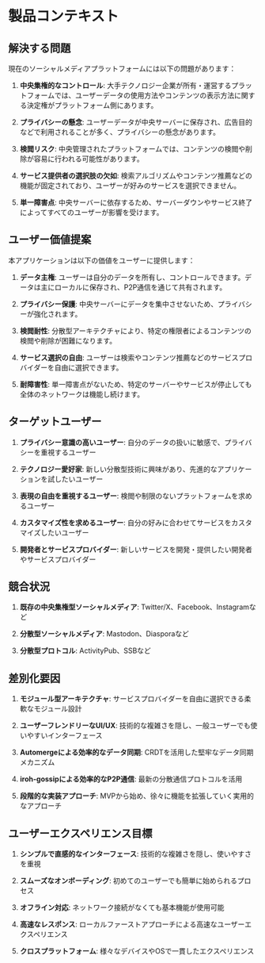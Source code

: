 # 製品コンテキスト

## 解決する問題

現在のソーシャルメディアプラットフォームには以下の問題があります：

1. **中央集権的なコントロール**: 大手テクノロジー企業が所有・運営するプラットフォームでは、ユーザーデータの使用方法やコンテンツの表示方法に関する決定権がプラットフォーム側にあります。

2. **プライバシーの懸念**: ユーザーデータが中央サーバーに保存され、広告目的などで利用されることが多く、プライバシーの懸念があります。

3. **検閲リスク**: 中央管理されたプラットフォームでは、コンテンツの検閲や削除が容易に行われる可能性があります。

4. **サービス提供者の選択肢の欠如**: 検索アルゴリズムやコンテンツ推薦などの機能が固定されており、ユーザーが好みのサービスを選択できません。

5. **単一障害点**: 中央サーバーに依存するため、サーバーダウンやサービス終了によってすべてのユーザーが影響を受けます。

## ユーザー価値提案

本アプリケーションは以下の価値をユーザーに提供します：

1. **データ主権**: ユーザーは自分のデータを所有し、コントロールできます。データは主にローカルに保存され、P2P通信を通じて共有されます。

2. **プライバシー保護**: 中央サーバーにデータを集中させないため、プライバシーが強化されます。

3. **検閲耐性**: 分散型アーキテクチャにより、特定の権限者によるコンテンツの検閲や削除が困難になります。

4. **サービス選択の自由**: ユーザーは検索やコンテンツ推薦などのサービスプロバイダーを自由に選択できます。

5. **耐障害性**: 単一障害点がないため、特定のサーバーやサービスが停止しても全体のネットワークは機能し続けます。

## ターゲットユーザー

1. **プライバシー意識の高いユーザー**: 自分のデータの扱いに敏感で、プライバシーを重視するユーザー

2. **テクノロジー愛好家**: 新しい分散型技術に興味があり、先進的なアプリケーションを試したいユーザー

3. **表現の自由を重視するユーザー**: 検閲や制限のないプラットフォームを求めるユーザー

4. **カスタマイズ性を求めるユーザー**: 自分の好みに合わせてサービスをカスタマイズしたいユーザー

5. **開発者とサービスプロバイダー**: 新しいサービスを開発・提供したい開発者やサービスプロバイダー

## 競合状況

1. **既存の中央集権型ソーシャルメディア**: Twitter/X、Facebook、Instagramなど

2. **分散型ソーシャルメディア**: Mastodon、Diasporaなど

3. **分散型プロトコル**: ActivityPub、SSBなど

## 差別化要因

1. **モジュール型アーキテクチャ**: サービスプロバイダーを自由に選択できる柔軟なモジュール設計

2. **ユーザーフレンドリーなUI/UX**: 技術的な複雑さを隠し、一般ユーザーでも使いやすいインターフェース

3. **Automergeによる効率的なデータ同期**: CRDTを活用した堅牢なデータ同期メカニズム

4. **iroh-gossipによる効率的なP2P通信**: 最新の分散通信プロトコルを活用

5. **段階的な実装アプローチ**: MVPから始め、徐々に機能を拡張していく実用的なアプローチ

## ユーザーエクスペリエンス目標

1. **シンプルで直感的なインターフェース**: 技術的な複雑さを隠し、使いやすさを重視

2. **スムーズなオンボーディング**: 初めてのユーザーでも簡単に始められるプロセス

3. **オフライン対応**: ネットワーク接続がなくても基本機能が使用可能

4. **高速なレスポンス**: ローカルファーストアプローチによる高速なユーザーエクスペリエンス

5. **クロスプラットフォーム**: 様々なデバイスやOSで一貫したエクスペリエンス